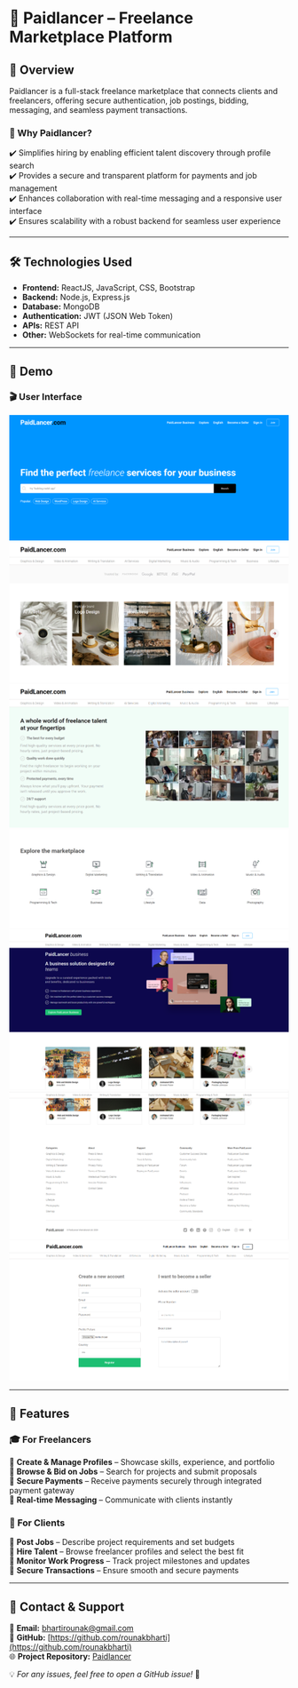 # 💼 Paidlancer – Freelance Marketplace Platform  

## 📌 Overview  
Paidlancer is a full-stack freelance marketplace that connects clients and freelancers, offering secure authentication, job postings, bidding, messaging, and seamless payment transactions.  

### 🚀 Why Paidlancer?  
✔️ Simplifies hiring by enabling efficient talent discovery through profile search  
✔️ Provides a secure and transparent platform for payments and job management  
✔️ Enhances collaboration with real-time messaging and a responsive user interface  
✔️ Ensures scalability with a robust backend for seamless user experience  

---

## 🛠️ Technologies Used  
- **Frontend:** ReactJS, JavaScript, CSS, Bootstrap  
- **Backend:** Node.js, Express.js  
- **Database:** MongoDB  
- **Authentication:** JWT (JSON Web Token)  
- **APIs:** REST API  
- **Other:** WebSockets for real-time communication  

---

## 📸 Demo  
### 🎬 User Interface  
![Demo Image 1](./demo/image1.png)  
![Demo Image 2](./demo/image2.png)  
![Demo Image 3](./demo/image3.png)  
![Demo Image 4](./demo/image4.png)  
![Demo Image 5](./demo/image5.png)  
![Demo Image 6](./demo/image6.png)  
![Demo Image 7](./demo/image7.png)  

---

## 🚀 Features  

### 🎓 For Freelancers  
🔹 **Create & Manage Profiles** – Showcase skills, experience, and portfolio  
🔹 **Browse & Bid on Jobs** – Search for projects and submit proposals  
🔹 **Secure Payments** – Receive payments securely through integrated payment gateway  
🔹 **Real-time Messaging** – Communicate with clients instantly  

### 🎩 For Clients  
🔹 **Post Jobs** – Describe project requirements and set budgets  
🔹 **Hire Talent** – Browse freelancer profiles and select the best fit  
🔹 **Monitor Work Progress** – Track project milestones and updates  
🔹 **Secure Transactions** – Ensure smooth and secure payments  

---

## 📩 Contact & Support  
📧 **Email:** [bhartirounak@gmail.com](mailto:bhartirounak@gmail.com)  
🔗 **GitHub:** [https://github.com/rounakbharti](https://github.com/rounakbharti)  
🌐 **Project Repository:** [Paidlancer](https://github.com/rounakbharti/Paidlancer)  

💡 *For any issues, feel free to open a GitHub issue!* 🚀  
